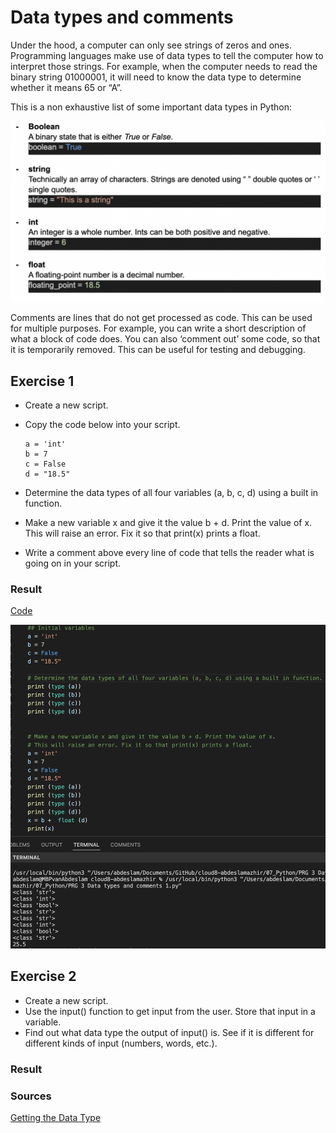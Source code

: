 # Data types and comments

Under the hood, a computer can only see strings of zeros and ones. Programming languages make use of data types to tell the computer how to interpret those strings.
For example, when the computer needs to read the binary string 01000001, it will need to know the data type to determine whether it means 65 or “A”.



This is a non exhaustive list of some important data types in Python:

![Screenshot](../00_includes/python/dat1.png)

Comments are lines that do not get processed as code. This can be used for multiple purposes. For example, you can write a short description of what a block of code does. You can also ‘comment out’ some code, so that it is temporarily removed. This can be useful for testing and debugging.


## Exercise 1

- Create a new script.
- Copy the code below into your script.

      a = 'int'
      b = 7
      c = False
      d = "18.5"

- Determine the data types of all four variables (a, b, c, d) using a built in function.
- Make a new variable x and give it the value b + d. Print the value of x. This will raise an error. Fix it so that print(x) prints a float.
- Write a comment above every line of code that tells the reader what is going on in your script.


### Result 

[Code](https://github.com/TechGrounds-Cloud8/cloud8-abdeslamazhir/blob/main/07_Python/PRG%20Scripts/PRG%203%20Data%20types%20and%20comments%201.py)

![screenshot](../00_includes/python/dat2.png)


## Exercise 2

- Create a new script.
- Use the input() function to get input from the user. Store that input in a variable.
- Find out what data type the output of input() is. See if it is different for different kinds of input (numbers, words, etc.).


### Result 




### Sources

[Getting the Data Type](https://www.w3schools.com/python/python_datatypes.asp)